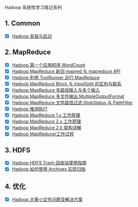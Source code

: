 Hadoop 系统性学习笔记系列

## 1. Common

- [x] [Hadoop 安装与启动](https://smartsi.blog.csdn.net/article/details/53454430)

## 2. MapReduce

- [x] [Hadoop 第一个应用程序 WordCount](https://smartsi.blog.csdn.net/article/details/125581593)
- [x] [Hadoop MapReduce 新旧 mapred 与 mapreduce API](https://smartsi.blog.csdn.net/article/details/125954508)
- [x] [Hadoop 利用 ToolRunner 运行 MapReduce](https://smartsi.blog.csdn.net/article/details/125587610)
- [x] [Hadoop MapReduce Block 与 InputSplit 的区别与联系](https://smartsi.blog.csdn.net/article/details/125960618)
- [x] [Hadoop MapReduce 多路径输入与多个输入](https://smartsi.blog.csdn.net/article/details/54343202)
- [x] [Hadoop MapReduce 多文件输出 MultipleOutputFormat](https://smartsi.blog.csdn.net/article/details/125951366)
- [x] [Hadoop MapReduce 文件路径过滤 GlobStatus 与 PathFilter](https://smartsi.blog.csdn.net/article/details/126112375)
- [x] [Hadoop 推测执行](https://smartsi.blog.csdn.net/article/details/125631879)
- [x] [Hadoop MapReduce 1.x 工作原理](https://smartsi.blog.csdn.net/article/details/126131891)
- [x] [Hadoop MapReduce 2.x 工作原理](https://smartsi.blog.csdn.net/article/details/127661361)
- [x] [Hadoop MapReduce 2.0 架构详解](https://smartsi.blog.csdn.net/article/details/127679690)
- [x] [Hadoop MapReducer工作过程](https://smartsi.blog.csdn.net/article/details/53939546)

## 3. HDFS

- [x] [Hadoop HDFS Trash 回收站使用指南](https://smartsi.blog.csdn.net/article/details/78869778)
- [x] [Hadoop 如何使用 Archives 实现归档](https://smartsi.blog.csdn.net/article/details/53889284)

## 4. 优化

- [x] [Hadoop 大量小文件问题及解决方案](https://smartsi.blog.csdn.net/article/details/53870077)
